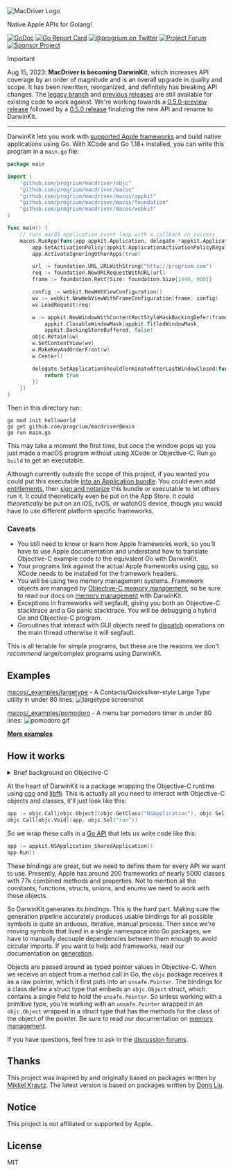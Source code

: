<img src="https://github.com/progrium/macdriver/raw/main/macdriver.gif" alt="MacDriver Logo">

Native Apple APIs for Golang!

[![GoDoc](https://godoc.org/github.com/progrium/macdriver?status.svg)](https://pkg.go.dev/github.com/progrium/macdriver@main)
[![Go Report Card](https://goreportcard.com/badge/github.com/progrium/macdriver)](https://goreportcard.com/report/github.com/progrium/macdriver)
<a href="https://twitter.com/progrium" title="@progrium on Twitter"><img src="https://img.shields.io/badge/twitter-@progrium-55acee.svg" alt="@progrium on Twitter"></a>
<a href="https://github.com/progrium/macdriver/discussions" title="Project Forum"><img src="https://img.shields.io/badge/community-forum-ff69b4.svg" alt="Project Forum"></a>
<a href="https://github.com/sponsors/progrium" title="Sponsor Project"><img src="https://img.shields.io/static/v1?label=sponsor&message=%E2%9D%A4&logo=GitHub" alt="Sponsor Project" /></a>

> [!IMPORTANT]
> Aug 15, 2023: **MacDriver is becoming DarwinKit**, which increases API coverage by an order of magnitude and is an overall upgrade in quality and scope. It has been rewritten, reorganized, and definitely has breaking API changes. The [legacy branch](https://github.com/progrium/macdriver/tree/legacy) and [previous releases](https://github.com/progrium/macdriver/releases) are still available for existing code to work against. We're working towards a [0.5.0-preview release](https://github.com/progrium/macdriver/issues/177) followed by a [0.5.0 release](https://github.com/progrium/macdriver/milestone/4) finalizing the new API and rename to DarwinKit.

------

DarwinKit lets you work with [supported Apple frameworks](https://pkg.go.dev/github.com/progrium/macdriver/macos@main#section-directories) and build native applications using Go. With XCode and Go 1.18+ installed, you can write this program in a `main.go` file:

```go
package main

import (
	"github.com/progrium/macdriver/objc"
	"github.com/progrium/macdriver/macos"
	"github.com/progrium/macdriver/macos/appkit"
	"github.com/progrium/macdriver/macos/foundation"
	"github.com/progrium/macdriver/macos/webkit"
)

func main() {
	// runs macOS application event loop with a callback on success
	macos.RunApp(func(app appkit.Application, delegate *appkit.ApplicationDelegate) {
		app.SetActivationPolicy(appkit.ApplicationActivationPolicyRegular)
		app.ActivateIgnoringOtherApps(true)

		url := foundation.URL_URLWithString("http://progrium.com")
		req := foundation.NewURLRequestWithURL(url)
		frame := foundation.Rect{Size: foundation.Size{1440, 900}}

		config := webkit.NewWebViewConfiguration()
		wv := webkit.NewWebViewWithFrameConfiguration(frame, config)
		wv.LoadRequest(req)

		w := appkit.NewWindowWithContentRectStyleMaskBackingDefer(frame,
			appkit.ClosableWindowMask|appkit.TitledWindowMask,
			appkit.BackingStoreBuffered, false)
		objc.Retain(&w)
		w.SetContentView(wv)
		w.MakeKeyAndOrderFront(w)
		w.Center()

		delegate.SetApplicationShouldTerminateAfterLastWindowClosed(func(appkit.Application) bool {
			return true
		})
	})
}

```

Then in this directory run:

```
go mod init helloworld
go get github.com/progrium/macdriver@main
go run main.go
```

This may take a moment the first time, but once the window pops up you just made a macOS program without using XCode or Objective-C. Run `go build` to get an executable. 

Although currently outside the scope of this project, if you wanted you could put this executable [into an Application bundle](https://stackoverflow.com/a/3251285). You could even add [entitlements](https://developer.apple.com/documentation/bundleresources/entitlements?language=objc), then [sign and notarize](https://developer.apple.com/support/code-signing/) this bundle or executable to let others run it. It could theoretically even be put on the App Store. It could *theoretically* be put on an iOS, tvOS, or watchOS device, though you would have to use different platform specific frameworks.

### Caveats

* You still need to know or learn how Apple frameworks work, so you'll have to use Apple documentation and understand how to translate Objective-C example code to the equivalent Go with DarwinKit.
* Your programs link against the actual Apple frameworks using [cgo](https://pkg.go.dev/cmd/cgo), so XCode needs to be installed for the framework headers.
* You will be using two memory management systems. Framework objects are managed by [Objective-C memory management](https://developer.apple.com/library/archive/documentation/Cocoa/Conceptual/MemoryMgmt/Articles/MemoryMgmt.html#//apple_ref/doc/uid/10000011-SW1), so be sure to read our docs on [memory management](docs/memorymanagement.md) with DarwinKit.
* Exceptions in frameworks will segfault, giving you both an Objective-C stacktrace and a Go panic stacktrace. You will be debugging a hybrid Go and Objective-C program.
* Goroutines that interact with GUI objects need to [dispatch](https://pkg.go.dev/github.com/progrium/macdriver@main/dispatch) operations on the main thread otherwise it will segfault.

This is all tenable for simple programs, but these are the reasons we don't *recommend* large/complex programs using DarwinKit.

## Examples
[macos/_examples/largetype](https://github.com/progrium/macdriver/blob/main/macos/_examples/largetype/main.go#L1) - A Contacts/Quicksilver-style Large Type utility in under 80 lines:
![largetype screenshot](https://github.com/progrium/macdriver/blob/main/macos/_examples/largetype/largetype.jpeg?raw=true)

[macos/_examples/pomodoro](https://github.com/progrium/macdriver/blob/main/macos/_examples/pomodoro/main.go#L1) - A menu bar pomodoro timer in under 80 lines:
![pomodoro gif](https://github.com/progrium/macdriver/blob/main/macos/_examples/pomodoro/pomodoro.gif?raw=true)

**[More examples](https://github.com/progrium/macdriver/blob/main/macos/_examples)**

## How it works

<details>
<summary>Brief background on Objective-C</summary>
	
Ever since acquiring NeXT Computer in the 90s, Apple has used [NeXTSTEP](https://en.wikipedia.org/wiki/NeXTSTEP) as the basis of their software stack, which is written in Objective-C. Unlike most systems languages with object orientation, Objective-C implements OOP as a runtime library. In fact, Objective-C is just C with the weird OOP specific syntax rewritten into C calls to [libobjc](https://developer.apple.com/documentation/objectivec/objective-c_runtime?language=objc), which is a normal C library implementing an object runtime. This runtime could be used to bring OOP to any language that can make calls to C code. It also lets you interact with objects and classes registered by other libraries, such as the Apple frameworks. 

</details>

At the heart of DarwinKit is a package wrapping the Objective-C runtime using [cgo](https://pkg.go.dev/cmd/cgo) and [libffi](https://github.com/libffi/libffi). This is actually all you need to interact with Objective-C objects and classes, it'll just look like this:

```go
app := objc.Call[objc.Object](objc.GetClass("NSApplication"), objc.Sel("sharedApplication"))
objc.Call[objc.Void](app, objc.Sel("run"))
```

So we wrap these calls in a [Go API](docs/bindings.md) that lets us write code like this:

```go
app := appkit.NSApplication_SharedApplication()
app.Run()
```

These bindings are great, but we need to define them for every API we want to use. Presently,
Apple has around 200 frameworks of nearly 5000 classes with 77k combined methods and properties. Not to 
mention all the constants, functions, structs, unions, and enums we need to work with those objects.

So DarwinKit generates its bindings. This is the hard part. Making sure the generation pipeline accurately produces usable bindings for all possible symbols is quite an arduous, iterative, manual process. Then since we're moving symbols that lived in a single namespace into Go packages, we have to manually decouple dependencies between them enough to avoid circular imports. If you want to help add frameworks, read our documentation on [generation](docs/generation.md).

Objects are passed around as typed pointer values in Objective-C. When we receive an object from a method
call in Go, the `objc` package receives it as a raw pointer, which it first puts into an `unsafe.Pointer`. The
bindings for a class define a struct type that embeds an `objc.Object` struct, which contains a single
field to hold the `unsafe.Pointer`. So unless working with a primitive type, you're working with an `unsafe.Pointer` wrapped in an `objc.Object` wrapped in a struct type that has the methods for the class of the object of the pointer. Be sure to read our documentation on [memory management](docs/memorymanagement.md).

If you have questions, feel free to ask in the [discussion forums](https://github.com/progrium/macdriver/discussions).

## Thanks

This project was inspired by and originally based on packages written by [Mikkel Krautz](https://github.com/mkrautz). The latest version is based on packages written by [Dong Liu](https://github.com/hsiafan).

## Notice

This project is not affiliated or supported by Apple.

## License

MIT
